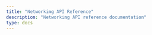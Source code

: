 ```yaml
---
title: "Networking API Reference"
description: "Networking API reference documentation"
type: docs
---
```

